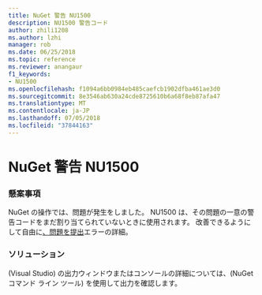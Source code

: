 ```yaml
---
title: NuGet 警告 NU1500
description: NU1500 警告コード
author: zhili1208
ms.author: lzhi
manager: rob
ms.date: 06/25/2018
ms.topic: reference
ms.reviewer: anangaur
f1_keywords:
- NU1500
ms.openlocfilehash: f1094a6bb0984eb485caefcb1902dfba461ae3d0
ms.sourcegitcommit: 8e3546ab630a24cde8725610b6a68f8eb87afa47
ms.translationtype: MT
ms.contentlocale: ja-JP
ms.lasthandoff: 07/05/2018
ms.locfileid: "37844163"
---
```

# <a name="nuget-warning-nu1500"></a>NuGet 警告 NU1500

### <a name="issue"></a>懸案事項
NuGet の操作では、問題が発生をしました。 NU1500 は、その問題の一意の警告コードをまだ割り当てられていないときに使用されます。 改善できるようにして自由に[、問題を提出](https://github.com/nuget/home/issues)エラーの詳細。

### <a name="solution"></a>ソリューション
(Visual Studio) の出力ウィンドウまたはコンソールの詳細については、(NuGet コマンド ライン ツール) を使用して出力を確認します。